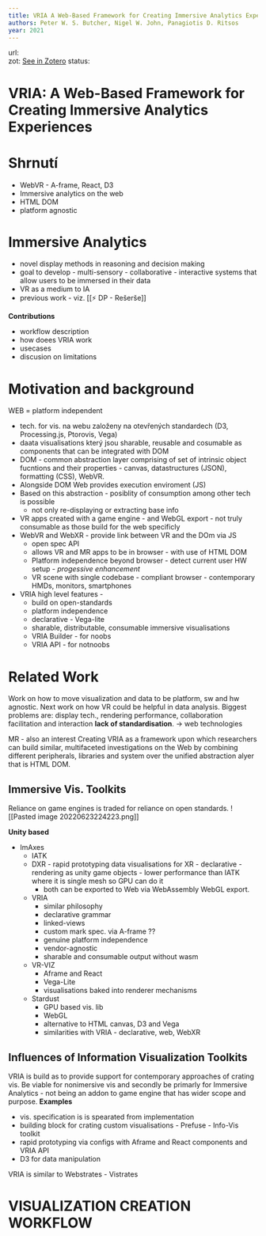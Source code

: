 ```yaml
---
title: VRIA A Web-Based Framework for Creating Immersive Analytics Experiences
authors: Peter W. S. Butcher, Nigel W. John, Panagiotis D. Ritsos
year: 2021
---
```

url:  
zot: [See in Zotero](zotero://select/items/@butcherVRIAWebBasedFramework2021)
status:
# VRIA: A Web-Based Framework for Creating Immersive Analytics Experiences

# Shrnutí
- WebVR - A-frame, React, D3
- Immersive analytics on the web
- HTML DOM
- platform agnostic


# Immersive Analytics
- novel display methods in reasoning and decision making
- goal to develop - multi-sensory - collaborative - interactive systems that allow users to be immersed in their data
- VR as a medium to IA
- previous work  - viz. [[⚡ DP - Rešerše]]

**Contributions**
 - workflow description
 - how doees VRIA work
 - usecases
 - discusion on limitations

# Motivation and background
WEB = platform independent
- tech. for vis. na webu založeny na otevřených standardech (D3, Processing.js, Ptorovis, Vega)
- daata visualisations který jsou sharable, reusable and cosumable as components that can be integrated with DOM 
- DOM - common abstraction layer comprising of set of intrinsic object fucntions and their properties - canvas, datastructures (JSON), formatting (CSS), WebVR. 
- Alongside DOM Web provides execution enviroment (JS)
- Based on this abstraction - posiblity of consumption among other tech is possible
	- not only re-displaying or extracting base info
- VR apps created with a game engine - and WebGL export - not truly consumable as those build for the web specificly
- WebVR and WebXR - provide link between VR and the DOm via JS
	- open spec API
	- allows VR and MR apps to be in browser - with use of HTML DOM
	- Platform independence beyond browser - detect current user HW setup - *progessive enhancement*
	- VR scene with single codebase - compliant browser - contemporary HMDs, monitors, smartphones
- VRIA high level features -
	- build on open-standards
	- platform independence
	- declarative - Vega-lite
	- sharable, distributable, consumable immersive visualisations
	- VRIA Builder - for noobs
	- VRIA API - for notnoobs 

# Related Work
Work on how to move visualization and data to be platform, sw and hw agnostic. Next work on how VR could be helpful in data analysis. Biggest problems are: display tech., rendering performance, collaboration facilitation and interaction **lack of standardisation**.  -> web technologies

MR - also an interest 
Creating VRIA as a framework upon which researchers can build similar, multifaceted investigations on the Web by combining different peripherals, libraries and system over the unified abstraction alyer that is HTML DOM.

## Immersive Vis. Toolkits
Reliance on game engines is traded for reliance on open standards. 
![[Pasted image 20220623224223.png]]

**Unity based**
- ImAxes
	- IATK
	- DXR - rapid prototyping data visualisations for XR - declarative - rendering as unity game objects - lower performance than IATK where it is single mesh so GPU can do it
		- both can be exported to Web via WebAssembly WebGL export. 
	- VRIA 
		- similar philosophy
		- declarative grammar
		- linked-views
		- custom mark spec. via A-frame ??
		- genuine platform independence
		- vendor-agnostic
		- sharable and consumable output without wasm
	- VR-VIZ
		- Aframe and React
		- Vega-Lite
		- visualisations baked into renderer mechanisms
	- Stardust 
		- GPU based vis. lib
		- WebGL
		- alternative to HTML canvas, D3 and Vega 
		- similarities with VRIA - declarative, web, WebXR

## Influences of Information Visualization Toolkits
VRIA is build as to provide support for contemporary approaches of crating vis. Be viable for nonimersive vis and secondly be primarly for Immersive Analytics - not being an addon to game engine that has wider scope and purpose. 
**Examples**
- vis. specification is is spearated from implementation
- building block for crating custom visualisations - Prefuse - Info-Vis toolkit
- rapid prototyping via configs with Aframe and React components and VRIA API
- D3 for data manipulation

VRIA is similar to Webstrates - Vistrates 

# VISUALIZATION CREATION WORKFLOW




